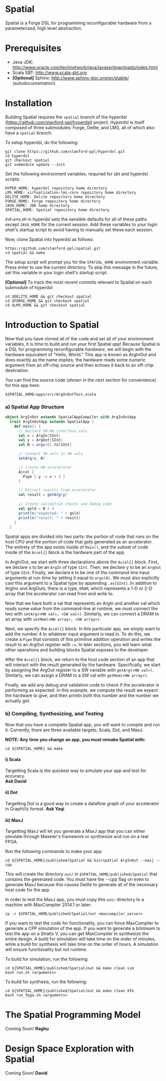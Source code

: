 # Spatial
Spatial is a Forge DSL for programming reconfigurable hardware from a parameterized, high level abstraction.

Prerequisites
=============

* Java JDK: http://www.oracle.com/technetwork/java/javase/downloads/index.html
* Scala SBT: http://www.scala-sbt.org
* **[Optional]** Sphinx: http://www.sphinx-doc.org/en/stable/ (autodocumentation)


Installation
============

Building Spatial requires the `spatial` branch of the hyperdsl (https://github.com/stanford-ppl/hyperdsl) project. Hyperdsl is itself composed of three submodules: Forge, Delite, and LMS, all of which also have a `spatial` branch.

To setup hyperdsl, do the following:

    git clone https://github.com/stanford-ppl/hyperdsl.git
    cd hyperdsl
    git checkout spatial
    git submodule update --init

Set the following environment variables, requried for sbt and hyperdsl scripts:

    HYPER_HOME: hyperdsl repository home directory
    LMS_HOME: virtualization-lms-core repository home directory
    DELITE_HOME: Delite repository home directory
    FORGE_HOME: Forge repository home directory
    JAVA_HOME: JDK home directory
    SPATIAL_HOME: Spatial repository home directory

*init-env.sh* in hyperdsl sets the sensible defaults for all of these paths except `JAVA_HOME` for the current session. Add these variables to your login shell's startup script to avoid having to manually set these each session.

Now, clone Spatial into hyperdsl as follows:

    https://github.com/stanford-ppl/spatial.git
    cd spatial && make

The setup script will prompt you for the `SPATIAL_HOME` environment variable. Press enter to use the current directory. To skip this message in the future, set this variable in your login shell's startup script.


**[Optional]** To track the most recent commits relevant to Spatial on each submodule of hyperdsl:

    cd $DELITE_HOME && git checkout spatial
    cd $FORGE_HOME && git checkout spatial
    cd $LMS_HOME && git checkout spatial


Introduction to Spatial
=======================
Now that you have cloned all of the code and set all of your environment variables, it is time to build and run your first Spatial app!  Because Spatial is a DSL for programming reconfigurable *hardware*, we will begin with the hardware equivalent of "Hello, World."   This app is known as ArgInOut and does exactly as the name implies; the hardware reads some numeric argument from an off-chip source and then echoes it back to an off-chip destination.

You can find the source code (shown in the next section for convenience) for this app here:

    $SPATIAL_HOME/apps/src/ArgInOutTest.scala

### a) Spatial App Structure

```scala
object ArgInOut extends SpatialAppCompiler with ArgInOutApp
  trait ArgInOutApp extends SpatialApp {
    def main() {
      // Declare SW-HW interface vals
      val x = ArgIn[SInt]
      val y = ArgOut[SInt]
      val N = args(0).to[SInt]

      // Connect SW vals to HW vals
      setArg(x, N)

      // Create HW accelerator
      Accel {
        Pipe { y := x + 4 }
      }

      // Extract results from accelerator
      val result = getArg(y)
      
      // Create validation checks and debug code
      val gold = N + 4
      println("expected: " + gold)
      println("result: " + result)
    }
  }
  ```
Spatial apps are divided into two parts: the portion of code that runs on the host CPU and the portion of code that gets generated as an accelerator.  The entirety of the app exists inside of `Main()`, and the subset of code inside of the `Accel{}` block is the hardware part of the app.  

In ArgInOut, we start with three declarations above the `Accel{}` block.  First, we declare x to be an `ArgIn` of type `SInt`.  Then, we declare y to be an `ArgOut` of type `SInt`.  Finally, we declare `N` to be one of the command-line input arguments at run-time by setting it equal to `args(0)`.  We must also explicitly cast this argument to a Spatial type by appending `.as[SInt]`.  In addition to ArgIns and ArgOuts, there is a type, `DRAM`, which represents a 1-D or 2-D array that the accelerator can read from and write to.

Now that we have both a val that represents an ArgIn and another val which reads some value from the command-line at runtime, we must connect the two with `setArg(<HW val>, <SW val>)`.  Similarly, we can connect a DRAM to an array with `setMem(<HW array>, <SW array>)`.  

Next, we specify the `Accel{}` block.  In this particular app, we simply want to add the number 4 to whatever input argument is read in.  To do this, we create a `Pipe` that consists of this primitive addition operation and writes the result to an ArgOut register with `:=`.  In later sections, you will learn what other operations and building blocks Spatial exposes to the developer.  

After the `Accel{}` block, we return to the host code section of an app that will interact with the result generated by the hardware.  Specifically, we start by assigning the ArgOut register to a SW variable with `getArg(<HW val>)`.  Similarly, we can assign a DRAM to a SW val with `getMem(<HW array>)`.

Finally, we add any debug and validation code to check if the accelerator is performing as expected.  In this example, we compute the result we expect the hardware to give, and then println both this number and the number we actually got.

### b) Compiling, Synthesizing, and Testing

Now that you have a complete Spatial app, you will want to compile and run it.  Currently, there are three available targets; Scala, Dot, and MaxJ.  

**NOTE: Any time you change an app, you must remake Spatial with:**

    cd ${SPATIAL_HOME} && make

#### i) Scala
Targetting Scala is the quickest way to simulate your app and test for accuracy.  
**Ask David**

#### ii) Dot
Targetting Dot is a good way to create a dataflow graph of your accelerator in GraphViz format.
**Ask Yaqi**

#### iii) MaxJ
Targetting MaxJ will let you generate a MaxJ app that you can either simulate through Maxeler's framework or synthesize and run on a real FPGA.

Run the following commands to make your app:
    
    cd ${SPATIAL_HOME}/published/Spatial && bin/spatial ArgInOut --maxj --cpp

This will create the directory `out/` in `$SPATIAL_HOME/published/Spatial` that contains the generated code.  You must have the --cpp flag on even to generate MaxJ because this causes Delite to generate all of the necessary host code for the app. 

In order to test the MaxJ app, you must copy this `out/` directory to a machine with MaxCompiler 2014.1 or later:

    cp -r $SPATIAL_HOME/published/Spatial/out <maxcompiler_server>

If you want to test the code for functionality, you can force MaxCompiler to generate a CPP simulation of the app.  If you want to generate a bitstream to test the app on a Stratix V, you can get MaxCompiler to synthesize the entire design.  A build for simulation will take time on the order of minutes, while a build for synthesis will take time on the order of hours.  A simulation will ensure functionality but not runtime.

To build for simulation, run the following:
    
    cd ${SPATIAL_HOME}/published/Spatial/out && make clean sim
    bash run.sh <arguments>
    
To build for synthesis, run the following:
    
    cd ${SPATIAL_HOME}/published/Spatial/out && make clean dfe
    bash run_fpga.sh <arguments>


The Spatial Programming Model
=============================
Coming Soon!
**Raghu**


Design Space Exploration with Spatial
=====================================
Coming Soon!
**David**

